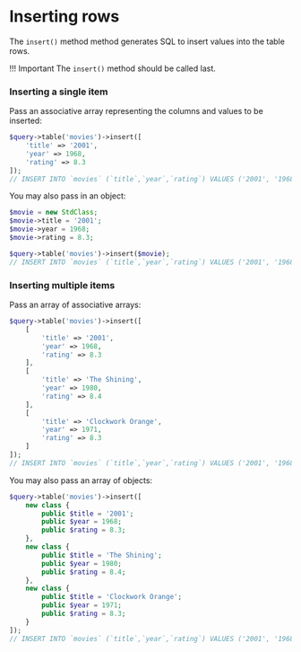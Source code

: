 # Inserting rows
The ``insert()`` method method generates SQL to insert values into the table rows.

!!! Important
    The ``insert()`` method should be called last.

### Inserting a single item
Pass an associative array representing the columns and values to be inserted:
```php
$query->table('movies')->insert([
    'title' => '2001',
    'year' => 1968,
    'rating' => 8.3
]);
// INSERT INTO `movies` (`title`,`year`,`rating`) VALUES ('2001', '1968', '8.3');
```
You may also pass in an object:
```php
$movie = new StdClass;
$movie->title = '2001';
$movie->year = 1968;
$movie->rating = 8.3;

$query->table('movies')->insert($movie);
// INSERT INTO `movies` (`title`,`year`,`rating`) VALUES ('2001', '1968', '8.3');
```
### Inserting multiple items
Pass an array of associative arrays:
```php
$query->table('movies')->insert([
    [
        'title' => '2001',
        'year' => 1968,
        'rating' => 8.3
    ],
    [
        'title' => 'The Shining',
        'year' => 1980,
        'rating' => 8.4
    ],
    [
        'title' => 'Clockwork Orange',
        'year' => 1971,
        'rating' => 8.3
    ]
]);
// INSERT INTO `movies` (`title`,`year`,`rating`) VALUES ('2001', '1968', '5'),('The Shining', '1980', '8.4'),('Clockwork Orange', '1971', '8.3');
```
You may also pass an array of objects:
```php
$query->table('movies')->insert([
    new class {
        public $title = '2001';
        public $year = 1968;
        public $rating = 8.3;
    },
    new class {
        public $title = 'The Shining';
        public $year = 1980;
        public $rating = 8.4;
    },
    new class {
        public $title = 'Clockwork Orange';
        public $year = 1971;
        public $rating = 8.3;
    }
]);
// INSERT INTO `movies` (`title`,`year`,`rating`) VALUES ('2001', '1968', '5'),('The Shining', '1980', '8.4'),('Clockwork Orange', '1971', '8.3');
```
